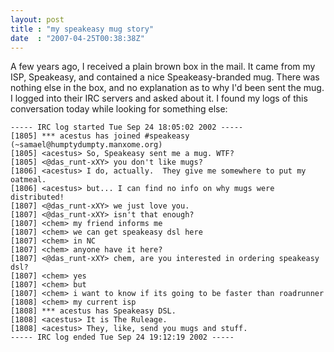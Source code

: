 ```yaml
---
layout: post
title : "my speakeasy mug story"
date  : "2007-04-25T00:38:38Z"
---
```

A few years ago, I received a plain brown box in the mail. It came from my ISP,
Speakeasy, and contained a nice Speakeasy-branded mug. There was nothing else
in the box, and no explanation as to why I'd been sent the mug. I logged into
their IRC servers and asked about it. I found my logs of this conversation
today while looking for something else:

    ----- IRC log started Tue Sep 24 18:05:02 2002 -----
    [1805] *** acestus has joined #speakeasy (~samael@humptydumpty.manxome.org)
    [1805] <acestus> So, Speakeasy sent me a mug. WTF?
    [1805] <@das_runt-xXY> you don't like mugs?
    [1806] <acestus> I do, actually.  They give me somewhere to put my oatmeal.
    [1806] <acestus> but... I can find no info on why mugs were distributed!
    [1807] <@das_runt-xXY> we just love you.
    [1807] <@das_runt-xXY> isn't that enough?
    [1807] <chem> my friend informs me
    [1807] <chem> we can get speakeasy dsl here
    [1807] <chem> in NC
    [1807] <chem> anyone have it here?
    [1807] <@das_runt-xXY> chem, are you interested in ordering speakeasy dsl?
    [1807] <chem> yes
    [1807] <chem> but
    [1807] <chem> i want to know if its going to be faster than roadrunner
    [1808] <chem> my current isp
    [1808] *** acestus has Speakeasy DSL.
    [1808] <acestus> It is The Ruleage.
    [1808] <acestus> They, like, send you mugs and stuff.
    ----- IRC log ended Tue Sep 24 19:12:19 2002 -----

